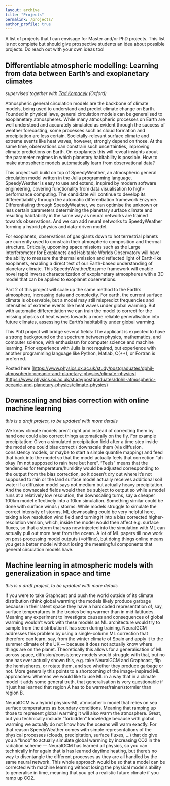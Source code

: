 ```yaml
---
layout: archive
title: "Projects"
permalink: /projects/
author_profile: true
---
```


A list of projects that I can envisage for Master and/or PhD projects.
This list is not complete but should give prospective students an idea about
possible projects. Do reach out with your own ideas too!

## Differentiable atmospheric modelling: Learning from data between Earth’s and exoplanetary climates

_supervised together with [Tad Komacek](https://www.physics.ox.ac.uk/our-people/komacek) (Oxford)_

Atmospheric general circulation models are the backbone of climate models, being used to understand and predict climate change on Earth.
Founded in physical laws, general circulation models can be generalised to exoplanetary atmospheres. While many atmospheric processes on
Earth are well understood and accurately simulated as evident through the success of weather forecasting, some processes such as cloud
formation and precipitation are less certain. Societally-relevant surface climate and extreme events like heat waves, however, strongly
depend on those. At the same time, observations can constrain such uncertainties, improving climate predictions on Earth. On exoplanets
this will reveal insights about the parameter regimes in which planetary habitability is possible. How to make atmospheric models
automatically learn from observational data? 

This project will build on top of SpeedyWeather, an atmospheric general circulation model written in the Julia programming language.
SpeedyWeather is easy to use and extend, inspired by modern software engineering, covering functionality from data visualisation to
high-performance computing. The candidate will continue to develop its differentiability through the automatic differentiation
framework Enzyme. Differentiating through SpeedyWeather, we can optimise the unknown or less certain parameters determining the
planetary surface climate and resulting habitability in the same way as neural networks are trained towards observations.
And we can add neural networks to SpeedyWeather forming a hybrid physics and data-driven model. 

For exoplanets, observations of gas giants down to hot terrestrial planets are currently used to constrain their atmospheric composition
and thermal structure. Critically, upcoming space missions such as the Large Interferometer for Exoplanets and Habitable Worlds Observatory
will have the ability to measure the thermal emission and reflected light of Earth-like exoplanets, enabling a direct test of our Earth-based
understanding of planetary climate. This SpeedyWeather/Enzyme framework will enable novel rapid inverse characterization of exoplanetary
atmospheres with a 3D model that can be applied to exoplanet observations.

Part 2 of this project will scale up the same method to the Earth’s atmosphere, increasing data and complexity. For earth, the current surface
climate is observable, but a model may still mispredict frequencies and intensities of extreme events like heat waves under global warming.
But with automatic differentiation we can train the model to correct for the missing physics of heat waves towards a more reliable generalisation
into future climates, assessing the Earth’s habitability under global warming.

This PhD project will bridge several fields: The applicant is expected to have a strong background on the spectrum between physics,
mathematics, and computer science, with enthusiasm for computer science and machine learning. Prior experience with Julia is not
required, but experience with another programming language like Python, Matlab, C(++), or Fortran is preferred.

Posted here [https://www.physics.ox.ac.uk/study/postgraduates/dphil-atmospheric-oceanic-and-planetary-physics/climate-physics](https://www.physics.ox.ac.uk/study/postgraduates/dphil-atmospheric-oceanic-and-planetary-physics/climate-physics)

## Downscaling and bias correction with online machine learning

_this is a draft project, to be updated with more details_

We know climate models aren’t right and instead of correcting them by hand one could also correct things automatically on the fly.
For example precipitation: Given a simulated precipitation field after a time step inside the model one could bias correct / downscale them
(via diffusion, consistency models, or maybe to start a simple quantile mapping) and feed that back into the model so that the model actually
feels that correction “ah okay I’m not supposed to rain here but here”. “Feels” means that the tendencies for temperature/humidity would be
adjusted corresponding to the output from the bias correction, so it doesn’t dry out where it’s not supposed to rain or the land surface model
actually receives additional soil water if a diffusion model says not medium but actually heavy precipitation. And the downscaled fields would
then be subject to output so while a model runs at a relatively low resolution, the downscaling turns, say a cheaper 100km model effectively
into a 10km simulation. Something similar could be done with surface winds / storms: While models struggle to simulate the correct intensity
of storms, ML downscaling could be very helpful here, taking a low resolution wind field and turning it into a bias corrected higher-resolution
version, which, inside the model would then affect e.g. surface fluxes, so that a storm that was now injected into the simulation with ML can
actually pull out more heat from the ocean. A lot of ML papers till now work on post-processing model outputs (=offline), but doing things
online means you get a better model without losing the meaningful components that general circulation models have.

## Machine learning in atmospheric models with generalization in space and time

_this is a draft project, to be updated with more details_

If you were to take Graphcast and push the world outside of its climate distribution (think global warming) the models likely produce garbage
because in their latent space they have a hardcoded representation of, say, surface temperatures in the tropics being warmer than in mid-latitudes.
Meaning any experiment to investigate causes and consequences of global warming wouldn’t work with these models as ML architecture
would try to sample from the distribution it has seen during training. NeuralGCM addresses this problem by using a single-column ML correction that
therefore can learn, say, from the winter climate of Spain and apply it to the summer climate of the UK — because it does not actually know where
things are on the planet. Theoretically this allows for a generalisation of ML across space, diffusion/consistency models would struggle with that,
but no one has ever actually shown this, e.g. take NeuralGCM and Graphcast, flip the hemispheres, or rotate them, and see whether they
produce garbage or not. More generally this points to a shortcoming of the image-inspired ML approaches: Whereas we would like to use ML in a way that
in a climate model it adds some general truth, that generalisation is very questionable if it just has learned that region A has to be
warmer/rainer/stormier than region B.

NeuralGCM is a hybrid physics-ML atmospheric model that relies on sea surface temperatures as boundary conditions. Meaning that ramping up those
to represent global warming it will also warm the atmosphere. Great, but you technically include “forbidden” knowledge because with global warming
we actually do not know how the oceans will warm exactly. For that reason SpeedyWeather comes with simple representations of the physical processes
(clouds, precipitation, surface fluxes, …) that do give you a “knob” to actually simulate global warming by increasing CO2 in the radiation scheme —
NeuralGCM has learned all physics, so you can technically infer again that is has learned daytime heating, but there’s no way to disentangle the
different processes as they are all handled by the same neural network. This whole approach would be so that a model can be corrected with
machine learning without losing the physical model’s ability to generalise in time, meaning that you get a realistic future climate if you ramp up CO2.
